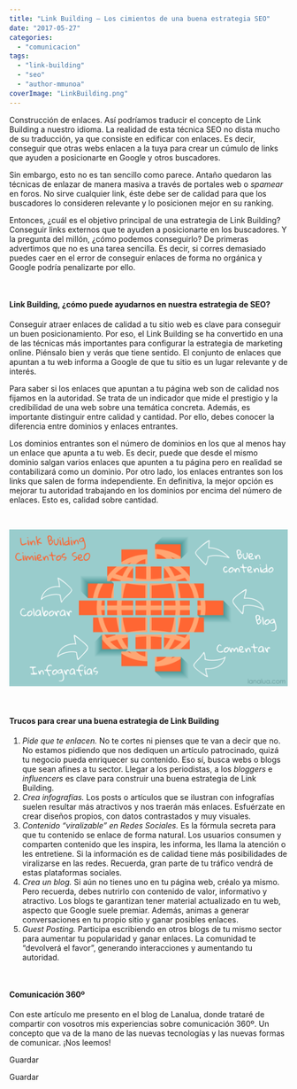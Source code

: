 ```yaml
---
title: "Link Building – Los cimientos de una buena estrategia SEO"
date: "2017-05-27"
categories: 
  - "comunicacion"
tags: 
  - "link-building"
  - "seo"
  - "author-mmunoa"
coverImage: "LinkBuilding.png"
---
```


Construcción de enlaces. Así podríamos traducir el concepto de Link Building a nuestro idioma. La realidad de esta técnica SEO no dista mucho de su traducción, ya que consiste en edificar con enlaces. Es decir, conseguir que otras webs enlacen a la tuya para crear un cúmulo de links que ayuden a posicionarte en Google y otros buscadores.

Sin embargo, esto no es tan sencillo como parece. Antaño quedaron las técnicas de enlazar de manera masiva a través de portales web o _spamear_ en foros. No sirve cualquier link, éste debe ser de calidad para que los buscadores lo consideren relevante y lo posicionen mejor en su ranking.

Entonces, ¿cuál es el objetivo principal de una estrategia de Link Building? Conseguir links externos que te ayuden a posicionarte en los buscadores. Y la pregunta del millón, ¿cómo podemos conseguirlo? De primeras advertimos que no es una tarea sencilla. Es decir, si corres demasiado puedes caer en el error de conseguir enlaces de forma no orgánica y Google podría penalizarte por ello.

 

#### Link Building, ¿cómo puede ayudarnos en nuestra estrategia de SEO?

Conseguir atraer enlaces de calidad a tu sitio web es clave para conseguir un buen posicionamiento. Por eso, el Link Building se ha convertido en una de las técnicas más importantes para configurar la estrategia de marketing online. Piénsalo bien y verás que tiene sentido. El conjunto de enlaces que apuntan a tu web informa a Google de que tu sitio es un lugar relevante y de interés.

Para saber si los enlaces que apuntan a tu página web son de calidad nos fijamos en la autoridad. Se trata de un indicador que mide el prestigio y la credibilidad de una web sobre una temática concreta. Además, es importante distinguir entre calidad y cantidad. Por ello, debes conocer la diferencia entre dominios y enlaces entrantes.

Los dominios entrantes son el número de dominios en los que al menos hay un enlace que apunta a tu web. Es decir, puede que desde el mismo dominio salgan varios enlaces que apunten a tu página pero en realidad se contabilizará como un dominio. Por otro lado, los enlaces entrantes son los links que salen de forma independiente. En definitiva, la mejor opción es mejorar tu autoridad trabajando en los dominios por encima del número de enlaces. Esto es, calidad sobre cantidad.

 

![Link Building](/images/LinkBuilding.png)

 

#### Trucos para crear una buena estrategia de Link Building

1. _Pide que te enlacen._ No te cortes ni pienses que te van a decir que no. No estamos pidiendo que nos dediquen un artículo patrocinado, quizá tu negocio pueda enriquecer su contenido. Eso sí, busca webs o blogs que sean afines a tu sector. Llegar a los periodistas, a los _bloggers_ e _influencers_ es clave para construir una buena estrategia de Link Building.
2. _Crea infografías._ Los posts o artículos que se ilustran con infografías suelen resultar más atractivos y nos traerán más enlaces. Esfuérzate en crear diseños propios, con datos contrastados y muy visuales.
3. _Contenido “viralizable” en Redes Sociales._ Es la fórmula secreta para que tu contenido se enlace de forma natural. Los usuarios consumen y comparten contenido que les inspira, les informa, les llama la atención o les entretiene. Si la información es de calidad tiene más posibilidades de viralizarse en las redes. Recuerda, gran parte de tu tráfico vendrá de estas plataformas sociales.
4. _Crea un blog._ Si aún no tienes uno en tu página web, créalo ya mismo. Pero recuerda, debes nutrirlo con contenido de valor, informativo y atractivo. Los blogs te garantizan tener material actualizado en tu web, aspecto que Google suele premiar. Además, animas a generar conversaciones en tu propio sitio y ganar posibles enlaces.
5. _Guest Posting._ Participa escribiendo en otros blogs de tu mismo sector para aumentar tu popularidad y ganar enlaces. La comunidad te “devolverá el favor”, generando interacciones y aumentando tu autoridad.

 

#### Comunicación 360º

Con este artículo me presento en el blog de Lanalua, donde trataré de compartir con vosotros mis experiencias sobre comunicación 360º. Un concepto que va de la mano de las nuevas tecnologías y las nuevas formas de comunicar. ¡Nos leemos!

Guardar

Guardar
